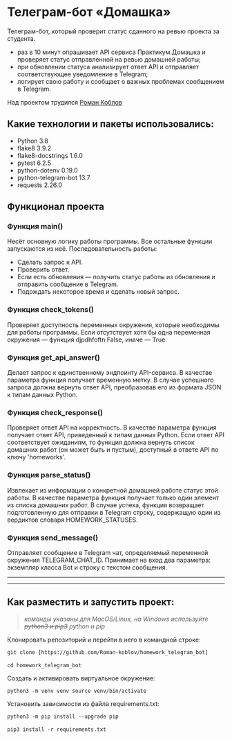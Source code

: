 # Телеграм-бот «Домашка»

Телеграм-бот, который проверит статус сданного на ревью проекта за студента.
* раз в 10 минут опрашивает API сервиса Практикум.Домашка и проверяет статус отправленной на ревью домашней работы;
* при обновлении статуса анализирует ответ API и отправляет соответствующее уведомление в Telegram;
* логирует свою работу и сообщает о важных проблемах сообщением в Telegram.

Над проектом трудился [Роман Коблов](https://github.com/Roman-koblov/)

## Какие технологии и пакеты использовались:
* Python 3.8
* flake8 3.9.2
* flake8-docstrings 1.6.0
* pytest 6.2.5
* python-dotenv 0.19.0
* python-telegram-bot 13.7
* requests 2.26.0

## Функционал проекта
### Функция main() 
Несёт основную логику работы программы. Все остальные функции запускаются из неё. 
Последовательность работы:
* Сделать запрос к API.
* Проверить ответ.
* Если есть обновления — получить статус работы из обновления и отправить сообщение в Telegram.
* Подождать некоторое время и сделать новый запрос.

### Функция check_tokens() 
Проверяет доступность переменных окружения, которые необходимы для работы программы. Если отсутствует хотя бы одна переменная окружения — функция djpdhfoftn False, иначе — True.

### Функция get_api_answer() 
Делает запрос к единственному эндпоинту API-сервиса. В качестве параметра функция получает временную метку. В случае успешного запроса должна вернуть ответ API, преобразовав его из формата JSON к типам данных Python.

### Функция check_response() 
Проверяет ответ API на корректность. В качестве параметра функция получает ответ API, приведенный к типам данных Python. Если ответ API соответствует ожиданиям, то функция должна вернуть список домашних работ (он может быть и пустым), доступный в ответе API по ключу 'homeworks'.

### Функция parse_status() 
Извлекает из информации о конкретной домашней работе статус этой работы. В качестве параметра функция получает только один элемент из списка домашних работ. В случае успеха, функция возвращает подготовленную для отправки в Telegram строку, содержащую один из вердиктов словаря HOMEWORK_STATUSES.

### Функция send_message() 
Отправляет сообщение в Telegram чат, определяемый переменной окружения TELEGRAM_CHAT_ID. Принимает на вход два параметра: экземпляр класса Bot и строку с текстом сообщения.

---
---

## Как разместить и запустить проект:
> *команды указаны для MacOS/Linux, на Windows используйте ~~python3 и pip3~~ python и pip*

Клонировать репозиторий и перейти в него в командной строке:

<pre><code>git clone [https://github.com/Roman-koblov/homework_telegram_bot]</code>

<code>cd homework_telegram_bot</code></pre>

Cоздать и активировать виртуальное окружение:

<pre><code>python3 -m venv venv source venv/bin/activate</code></pre>

Установить зависимости из файла requirements.txt:

<pre><code>python3 -m pip install --upgrade pip</code>

<code>pip3 install -r requirements.txt</code></pre>

